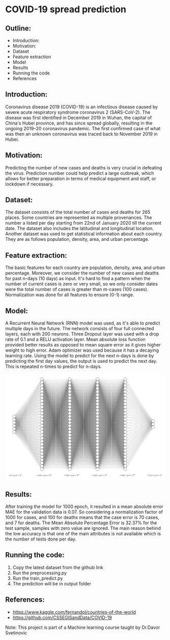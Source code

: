 # COVID-19 spread prediction


## Outline:
* Introduction:
* Motivation:
* Dataset
* Feature extraction
* Model
* Results
* Running the code
* References



## Introduction:
Coronavirus disease 2019 (COVID-19) is an infectious disease caused by severe acute respiratory syndrome coronavirus 2 (SARS-CoV-2). The disease was first identified in December 2019 in Wuhan, the capital of China's Hubei province, and has since spread globally, resulting in the ongoing 2019–20 coronavirus pandemic. The first confirmed case of what was then an unknown coronavirus was traced back to November 2019 in Hubei.

## Motivation:
Predicting the number of new cases and deaths is very crucial in defeating the virus. Prediction number could help predict a large outbreak, which allows for better preparation in terms of medical equipment and staff, or lockdown if necessary.


## Dataset:
The dataset consists of the total number of cases and deaths for 265 places. Some countries are represented as multiple provenances. The number a listed per day starting from 22nd of January 2020 till the current date. The dataset also includes the latitudinal and longitudinal location. Another dataset was used to get statistical information about each country. They are as follows population, density, area, and urban percentage.


## Feature extraction:
The basic features for each country are population, density, area, and urban percentage. Moreover, we consider the number of new cases and deaths for past n-days (10 days) as input. It's hard to find a pattern when the number of current cases is zero or very small, so we only consider dates were the total number of cases is greater than m-cases (100 cases). Normalization was done for all features to ensure (0-1) range.


## Model:
A Recurrent Neural Network (RNN) model was used, as it's able to predict multiple days in the future. The network consists of four full connected layers, each with 200 neurons. Three Dropout layer was used with a drop rate of 0.1 and a RELU activation layer. Mean absolute loss function provided better results as opposed to mean square error as it gives higher weight to high error. Adam optimizer was used because it has a decaying learning rate.  Using the model to predict for the next n-days is done by predicting the first day values, the output is used to predict the next day. This is repeated n-times to predict for n-days.

![FC](FCNN.PNG)


## Results:
After training the model for 1000 epoch, it resulted in a mean absolute error MAE for the validation data is 0.07. So considering a normalization factor of 1000 for cases, and 100 for deaths means that the case error is 70 cases, and 7 for deaths.  The Mean Absolute Percentage Error is 32.37% for the test sample, samples with zero value are ignored. The main reason behind the low accuracy is that one of the main attributes is not available which is the number of tests done per day.

## Running the code:
1. Copy the latest dataset from the github link
2. Run the preprocessing.py
3. Run the train_predict.py
4. The prediction will be in output folder


## References:
- https://www.kaggle.com/fernandol/countries-of-the-world
- https://github.com/CSSEGISandData/COVID-19

Note: This project is part of a Machine learning course taught by Dr.Davor Svetinovic
